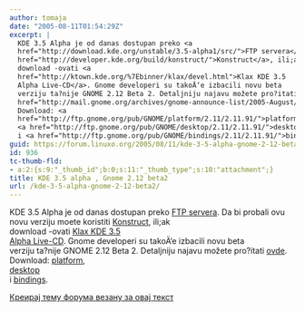 ```yaml
---
author: tomaja
date: "2005-08-11T01:54:29Z"
excerpt: |
  KDE 3.5 Alpha je od danas dostupan preko <a
  href="http://download.kde.org/unstable/3.5-alpha1/src/">FTP servera</a>. Da bi probali ovu novu verziju moete koristiti <a
  href="http://developer.kde.org/build/konstruct/">Konstruct</a>, ili;ak
  download -ovati <a
  href="http://ktown.kde.org/%7Ebinner/klax/devel.html">Klax KDE 3.5
  Alpha Live-CD</a>. Gnome developeri su takoÄ‘e izbacili novu beta
  verziju ta?nije GNOME 2.12 Beta 2. Detaljniju najavu možete pro?itati <a
  href="http://mail.gnome.org/archives/gnome-announce-list/2005-August/msg00044.html">ovde</a>.
  Download: <a
  href="http://ftp.gnome.org/pub/GNOME/platform/2.11/2.11.91/">platform</a>,
  <a href="http://ftp.gnome.org/pub/GNOME/desktop/2.11/2.11.91/">desktop</a>
  i <a href="http://ftp.gnome.org/pub/GNOME/bindings/2.11/2.11.91/">bindings</a>.
guid: https://forum.linuxo.org/2005/08/11/kde-3-5-alpha-gnome-2-12-beta2/
id: 936
tc-thumb-fld:
- a:2:{s:9:"_thumb_id";b:0;s:11:"_thumb_type";s:10:"attachment";}
title: KDE 3.5 alpha , Gnome 2.12 beta2
url: /kde-3-5-alpha-gnome-2-12-beta2/
---
```

KDE 3.5 Alpha je od danas dostupan preko [FTP servera](http://download.kde.org/unstable/3.5-alpha1/src/). Da bi probali ovu novu verziju moete koristiti [Konstruct](http://developer.kde.org/build/konstruct/), ili;ak  
download -ovati [Klax KDE 3.5  
Alpha Live-CD](http://ktown.kde.org/%7Ebinner/klax/devel.html). Gnome developeri su takoÄ‘e izbacili novu beta  
verziju ta?nije GNOME 2.12 Beta 2. Detaljniju najavu možete pro?itati [ovde](http://mail.gnome.org/archives/gnome-announce-list/2005-August/msg00044.html).  
Download: [platform](http://ftp.gnome.org/pub/GNOME/platform/2.11/2.11.91/),  
[desktop](http://ftp.gnome.org/pub/GNOME/desktop/2.11/2.11.91/)  
i [bindings](http://ftp.gnome.org/pub/GNOME/bindings/2.11/2.11.91/).<!--break-->

[Креирај тему форума везану за овај текст](https://linuxo.org/nova-tema-na-forumu/?se_pid=936)
